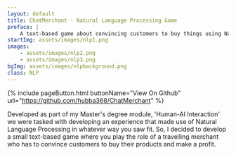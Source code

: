 ```yaml
---
layout: default
title: ChatMerchant - Natural Language Processing Game
preface: |
    A text-based game about convincing customers to buy things using Natural Language Processing for immersive input and gameplay.
startImg: assets/images/nlp1.png
images:
    - assets/images/nlp2.png
    - assets/images/nlp3.png
bgImg: assets/images/nlpbackground.png
class: NLP
---
```


{% include pageButton.html buttonName="View On Github" url="https://github.com/hubba368/ChatMerchant" %}

Developed as part of my Master's degree module, 'Human-AI Interaction' we were tasked with developing an experience that made use of Natural Language Processing in whatever way you saw fit. So, I decided to develop a small text-based game where you play the role of a travelling merchant who has to convince customers to buy their products and make a profit.
